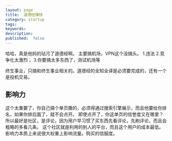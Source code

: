 ```yaml
---
layout: page
title:  道德经赚钱
category: startup
tags:
keywords:
description:
published:  false
---
```


哈哈，真是他妈的玷污了道德经啊。
主要搞机场，VPN这个没搞头。
1.违法
2.竞争化太激烈；
3.你要搞太多东西了，测试机场等

终生事业，只搞和终生事业相关的。道德经的全知全译是必须要完成的，还有一个是投机交易。
## 影响力
这个太重要了，你自己搞个单页撒的，必须得通过搜索引擎展示，而且他要给你排名，如果你排后面了，就不会点开。
即使点开了，你这单页的信誉度又在哪里？
所以最好是社区，是评论，因为用户早习惯了买东西先看评论，先刷评论，而且会粗略的多看几条。
这个社区就是利用的别人的平台，而且这个用户的成本最低。
影响力本质上来说很大权重上影响流量。购买的信服度。






